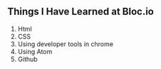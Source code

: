 ## Things I Have Learned at Bloc.io
1. Html
2. CSS
3. Using developer tools in chrome
4. Using Atom
5. Github
